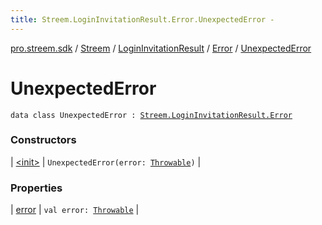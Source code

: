 ```yaml
---
title: Streem.LoginInvitationResult.Error.UnexpectedError - 
---
```


[pro.streem.sdk](../../../../index.html) / [Streem](../../../index.html) / [LoginInvitationResult](../../index.html) / [Error](../index.html) / [UnexpectedError](./index.html)

# UnexpectedError

`data class UnexpectedError : `[`Streem.LoginInvitationResult.Error`](../index.html)

### Constructors

| [&lt;init&gt;](-init-.html) | `UnexpectedError(error: `[`Throwable`](https://kotlinlang.org/api/latest/jvm/stdlib/kotlin/-throwable/index.html)`)` |

### Properties

| [error](error.html) | `val error: `[`Throwable`](https://kotlinlang.org/api/latest/jvm/stdlib/kotlin/-throwable/index.html) |

